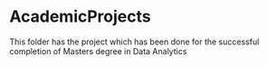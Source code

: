 # AcademicProjects
This folder has the project which has been done for the successful completion of Masters degree in Data Analytics
